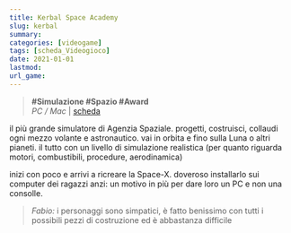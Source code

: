 ```yaml
---
title: Kerbal Space Academy
slug: kerbal
summary: 
categories: [videogame]
tags: [scheda_Videogioco]
date: 2021-01-01
lastmod: 
url_game: 
---
```

> **#Simulazione #Spazio #Award**   
> *PC / Mac*  | [scheda](https://www.kerbalspaceprogram.com/)   

il più grande simulatore di Agenzia Spaziale.
progetti, costruisci, collaudi ogni mezzo volante e astronautico.
vai in orbita e fino sulla Luna o altri pianeti.
il tutto con un livello di simulazione realistica (per quanto riguarda motori, combustibili, procedure, aerodinamica)

inizi con poco e arrivi a ricreare la Space-X.
doveroso installarlo sui computer dei ragazzi
anzi: un motivo in più per dare loro un PC e non una consolle.

> *Fabio:*
> i personaggi sono simpatici, è fatto benissimo con tutti i possibili pezzi di costruzione ed è abbastanza difficile


